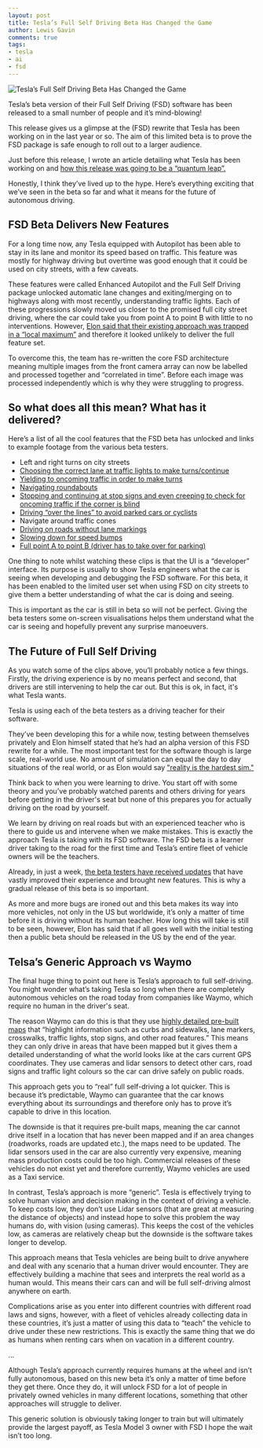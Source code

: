```yaml
---
layout: post
title: Tesla’s Full Self Driving Beta Has Changed the Game
author: Lewis Gavin
comments: true
tags:
- tesla
- ai
- fsd
---
```


![Tesla’s Full Self Driving Beta Has Changed the Game](https://www.lewisgavin.co.uk/images/tesla-fsd-beta.jpg)

Tesla’s beta version of their Full Self Driving (FSD) software has been released to a small number of people and it’s mind-blowing!

This release gives us a glimpse at the (FSD) rewrite that Tesla has been working on in the last year or so. The aim of this limited beta is to prove the FSD package is safe enough to roll out to a larger audience.

Just before this release, I wrote an article detailing what Tesla has been working on and [how this release was going to be a “quantum leap”.](https://medium.com/ai-in-plain-english/teslas-next-autonomous-driving-release-will-be-a-quantum-leap-bce415a72c85)

Honestly, I think they’ve lived up to the hype. Here’s everything exciting that we’ve seen in the beta so far and what it means for the future of autonomous driving.

## FSD Beta Delivers New Features

For a long time now, any Tesla equipped with Autopilot has been able to stay in its lane and monitor its speed based on traffic. This feature was mostly for highway driving but overtime was good enough that it could be used on city streets, with a few caveats.

These features were called Enhanced Autopilot and the Full Self Driving package unlocked automatic lane changes and exiting/merging on to highways along with most recently, understanding traffic lights.
Each of these progressions slowly moved us closer to the promised full city street driving, where the car could take you from point A to point B with little to no interventions. However, [Elon said that their existing approach was trapped in a “local maximum”](https://twitter.com/elonmusk/status/1294722951896395776) and therefore it looked unlikely to deliver the full feature set.

To overcome this, the team has re-written the core FSD architecture meaning multiple images from the front camera array can now be labelled and processed together and “correlated in time”. Before each image was processed independently which is why they were struggling to progress.

## So what does all this mean? What has it delivered?

Here’s a list of all the cool features that the FSD beta has unlocked and links to example footage from the various beta testers.

- Left and right turns on city streets
- [Choosing the correct lane at traffic lights to make turns/continue](https://www.youtube.com/watch?v=nY0cq_IXUaw)
- [Yielding to oncoming traffic in order to make turns](https://youtu.be/6DfZNjKuD_E?t=80)
- [Navigating roundabouts](https://www.youtube.com/watch?v=RxrIFSYi6n0)
- [Stopping and continuing at stop signs and even creeping to check for oncoming traffic if the corner is blind](https://twitter.com/kimpaquette/status/1321572359829135367?s=21)
- [Driving “over the lines” to avoid parked cars or cyclists](https://twitter.com/kimpaquette/status/1319739372665819137?s=21)
- Navigate around traffic cones
- [Driving on roads without lane markings](https://youtu.be/rJrZ_iUJDMA)
- [Slowing down for speed bumps](https://twitter.com/kimpaquette/status/1321201042856562689?s=21)
- [Full point A to point B (driver has to take over for parking)](https://twitter.com/i/broadcasts/1YqJDpgRBZOJV	)

One thing to note whilst watching these clips is that the UI is a “developer” interface. Its purpose is usually to show Tesla engineers what the car is seeing when developing and debugging the FSD software. For this beta, it has been enabled to the limited user set when using FSD on city streets to give them a better understanding of what the car is doing and seeing.

This is important as the car is still in beta so will not be perfect. Giving the beta testers some on-screen visualisations helps them understand what the car is seeing and hopefully prevent any surprise manoeuvers.

## The Future of Full Self Driving

As you watch some of the clips above, you’ll probably notice a few things. Firstly, the driving experience is by no means perfect and second, that drivers are still intervening to help the car out. But this is ok, in fact, it's what Tesla wants.

Tesla is using each of the beta testers as a driving teacher for their software.

They’ve been developing this for a while now, testing between themselves privately and Elon himself stated that he’s had an alpha version of this FSD rewrite for a while. The most important test for the software though is large scale, real-world use. No amount of simulation can equal the day to day situations of the real world, or as Elon would say ["reality is the hardest sim."](https://twitter.com/elonmusk/status/1322431151986925568)

Think back to when you were learning to drive. You start off with some theory and you’ve probably watched parents and others driving for years before getting in the driver's seat but none of this prepares you for actually driving on the road by yourself.

We learn by driving on real roads but with an experienced teacher who is there to guide us and intervene when we make mistakes. This is exactly the approach Tesla is taking with its FSD software. The FSD beta is a learner driver taking to the road for the first time and Tesla’s entire fleet of vehicle owners will be the teachers.

Already, in just a week, [the beta testers have received updates](https://twitter.com/brandonee916/status/1321437966657449986) that have vastly improved their experience and brought new features. This is why a gradual release of this beta is so important.

As more and more bugs are ironed out and this beta makes its way into more vehicles, not only in the US but worldwide, it’s only a matter of time before it is driving without its human teacher. How long this will take is still to be seen, however, Elon has said that if all goes well with the initial testing then a public beta should be released in the US by the end of the year.

## Telsa’s Generic Approach vs Waymo

The final huge thing to point out here is Tesla’s approach to full self-driving. You might wonder what’s taking Tesla so long when there are completely autonomous vehicles on the road today from companies like Waymo, which require no human in the driver's seat.

The reason Waymo can do this is that they use [highly detailed pre-built maps](https://letstalkselfdriving.com/about/how-self-driving-cars-think.html) that “highlight information such as curbs and sidewalks, lane markers, crosswalks, traffic lights, stop signs, and other road features.” This means they can only drive in areas that have been mapped but it gives them a detailed understanding of what the world looks like at the cars current GPS coordinates. They use cameras and lidar sensors to detect other cars, road signs and traffic light colours so the car can drive safely on public roads.

This approach gets you to “real” full self-driving a lot quicker. This is because it’s predictable, Waymo can guarantee that the car knows everything about its surroundings and therefore only has to prove it’s capable to drive in this location.

The downside is that it requires pre-built maps, meaning the car cannot drive itself in a location that has never been mapped and if an area changes (roadworks, roads are updated etc.), the maps need to be updated. The lidar sensors used in the car are also currently very expensive, meaning mass production costs could be too high. Commercial releases of these vehicles do not exist yet and therefore currently, Waymo vehicles are used as a Taxi service.

In contrast, Tesla’s approach is more “generic”. Tesla is effectively trying to solve human vision and decision making in the context of driving a vehicle. To keep costs low, they don’t use Lidar sensors (that are great at measuring the distance of objects) and instead hope to solve this problem the way humans do, with vision (using cameras). This keeps the cost of the vehicles low, as cameras are relatively cheap but the downside is the software takes longer to develop.

This approach means that Tesla vehicles are being built to drive anywhere and deal with any scenario that a human driver would encounter. They are effectively building a machine that sees and interprets the real world as a human would. This means their cars can and will be full self-driving almost anywhere on earth.

Complications arise as you enter into different countries with different road laws and signs, however, with a fleet of vehicles already collecting data in these countries, it’s just a matter of using this data to “teach” the vehicle to drive under these new restrictions. This is exactly the same thing that we do as humans when renting cars when on vacation in a different country.

...

Although Tesla’s approach currently requires humans at the wheel and isn’t fully autonomous, based on this new beta it’s only a matter of time before they get there. Once they do, it will unlock FSD for a lot of people in privately owned vehicles in many different locations, something that other approaches will struggle to deliver.

This generic solution is obviously taking longer to train but will ultimately provide the largest payoff, as Tesla Model 3 owner with FSD I hope the wait isn’t too long.

